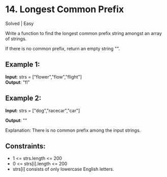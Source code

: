 # 14. Longest Common Prefix
Solved | Easy  

Write a function to find the longest common prefix string amongst an array of strings.  

If there is no common prefix, return an empty string "".

## Example 1:
**Input**: strs = ["flower","flow","flight"]  
**Output**: "fl"

## Example 2:
**Input**: strs = ["dog","racecar","car"]  

**Output**: ""

Explanation: There is no common prefix among the input strings.

## Constraints:
- 1 <= strs.length <= 200
- 0 <= strs[i].length <= 200
- strs[i] consists of only lowercase English letters.
